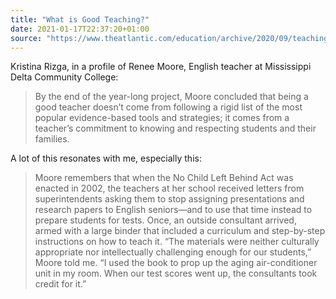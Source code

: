 ```yaml
---
title: "What is Good Teaching?"
date: 2021-01-17T22:37:20+01:00
source: "https://www.theatlantic.com/education/archive/2020/09/teaching-what-good-teaching/616352/"
---
```


Kristina Rizga, in a profile of Renee Moore, English teacher at Mississippi Delta Community College:

> By the end of the year-long project, Moore concluded that being a good teacher doesn’t come from following a rigid list of the most popular evidence-based tools and strategies; it comes from a teacher’s commitment to knowing and respecting students and their families.

A lot of this resonates with me, especially this:

> Moore remembers that when the No Child Left Behind Act was enacted in 2002, the teachers at her school received letters from superintendents asking them to stop assigning presentations and research papers to English seniors—and to use that time instead to prepare students for tests. Once, an outside consultant arrived, armed with a large binder that included a curriculum and step-by-step instructions on how to teach it. “The materials were neither culturally appropriate nor intellectually challenging enough for our students,” Moore told me. “I used the book to prop up the aging air-conditioner unit in my room. When our test scores went up, the consultants took credit for it.”
